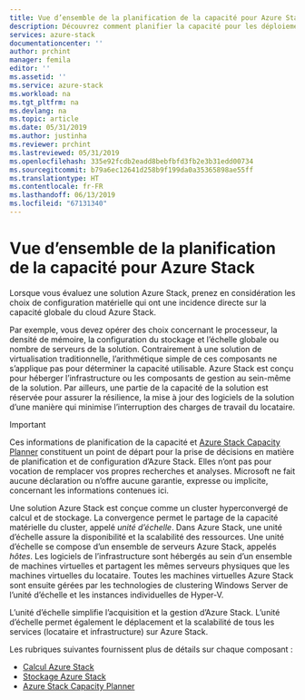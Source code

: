 ```yaml
---
title: Vue d’ensemble de la planification de la capacité pour Azure Stack | Microsoft Docs
description: Découvrez comment planifier la capacité pour les déploiements Azure Stack.
services: azure-stack
documentationcenter: ''
author: prchint
manager: femila
editor: ''
ms.assetid: ''
ms.service: azure-stack
ms.workload: na
ms.tgt_pltfrm: na
ms.devlang: na
ms.topic: article
ms.date: 05/31/2019
ms.author: justinha
ms.reviewer: prchint
ms.lastreviewed: 05/31/2019
ms.openlocfilehash: 335e92fcdb2eadd8bebfbfd3fb2e3b31edd00734
ms.sourcegitcommit: b79a6ec12641d258b9f199da0a35365898ae55ff
ms.translationtype: HT
ms.contentlocale: fr-FR
ms.lasthandoff: 06/13/2019
ms.locfileid: "67131340"
---
```

# <a name="overview-of-azure-stack-capacity-planning"></a>Vue d’ensemble de la planification de la capacité pour Azure Stack

Lorsque vous évaluez une solution Azure Stack, prenez en considération les choix de configuration matérielle qui ont une incidence directe sur la capacité globale du cloud Azure Stack. 

Par exemple, vous devez opérer des choix concernant le processeur, la densité de mémoire, la configuration du stockage et l’échelle globale ou nombre de serveurs de la solution. Contrairement à une solution de virtualisation traditionnelle, l’arithmétique simple de ces composants ne s’applique pas pour déterminer la capacité utilisable. Azure Stack est conçu pour héberger l’infrastructure ou les composants de gestion au sein-même de la solution. Par ailleurs, une partie de la capacité de la solution est réservée pour assurer la résilience, la mise à jour des logiciels de la solution d’une manière qui minimise l’interruption des charges de travail du locataire. 

> [!IMPORTANT]
> Ces informations de planification de la capacité et [Azure Stack Capacity Planner](https://aka.ms/azstackcapacityplanner) constituent un point de départ pour la prise de décisions en matière de planification et de configuration d’Azure Stack. Elles n’ont pas pour vocation de remplacer vos propres recherches et analyses. Microsoft ne fait aucune déclaration ou n’offre aucune garantie, expresse ou implicite, concernant les informations contenues ici.
 
Une solution Azure Stack est conçue comme un cluster hyperconvergé de calcul et de stockage. La convergence permet le partage de la capacité matérielle du cluster, appelé *unité d’échelle*. Dans Azure Stack, une unité d’échelle assure la disponibilité et la scalabilité des ressources. Une unité d’échelle se compose d’un ensemble de serveurs Azure Stack, appelés *hôtes*. Les logiciels de l’infrastructure sont hébergés au sein d’un ensemble de machines virtuelles et partagent les mêmes serveurs physiques que les machines virtuelles du locataire. Toutes les machines virtuelles Azure Stack sont ensuite gérées par les technologies de clustering Windows Server de l’unité d’échelle et les instances individuelles de Hyper-V. 

L’unité d’échelle simplifie l’acquisition et la gestion d’Azure Stack. L’unité d’échelle permet également le déplacement et la scalabilité de tous les services (locataire et infrastructure) sur Azure Stack. 

Les rubriques suivantes fournissent plus de détails sur chaque composant :

- [Calcul Azure Stack](azure-stack-capacity-planning-compute.md)
- [Stockage Azure Stack](azure-stack-capacity-planning-storage.md)
- [Azure Stack Capacity Planner](azure-stack-capacity-planner.md)

